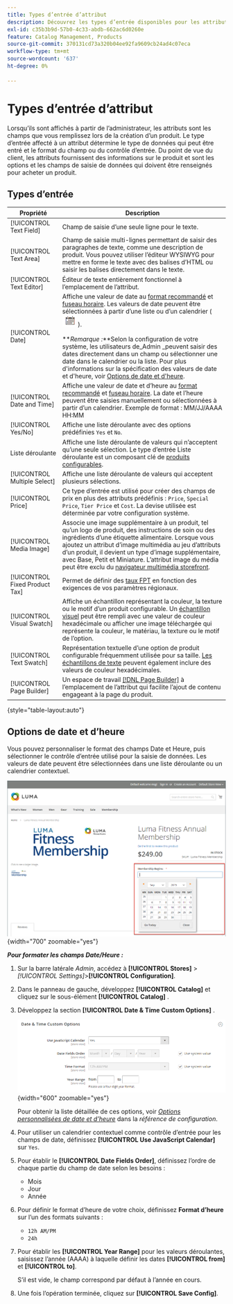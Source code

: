 ```yaml
---
title: Types d’entrée d’attribut
description: Découvrez les types d’entrée disponibles pour les attributs de produit, qui déterminent le type de données pouvant être entrées et le format du champ ou du contrôle d’entrée.
exl-id: c35b3b9d-57b0-4c33-abdb-662ac6d0260e
feature: Catalog Management, Products
source-git-commit: 370131cd73a320b04ee92fa9609cb24ad4c07eca
workflow-type: tm+mt
source-wordcount: '637'
ht-degree: 0%

---
```


# Types d’entrée d’attribut

Lorsqu’ils sont affichés à partir de l’administrateur, les attributs sont les champs que vous remplissez lors de la création d’un produit. Le type d’entrée affecté à un attribut détermine le type de données qui peut être entré et le format du champ ou du contrôle d’entrée. Du point de vue du client, les attributs fournissent des informations sur le produit et sont les options et les champs de saisie de données qui doivent être renseignés pour acheter un produit.

## Types d’entrée

| Propriété | Description |
|--- |--- |
| [!UICONTROL Text Field] | Champ de saisie d’une seule ligne pour le texte. |
| [!UICONTROL Text Area] | Champ de saisie multi-lignes permettant de saisir des paragraphes de texte, comme une description de produit. Vous pouvez utiliser l’éditeur WYSIWYG pour mettre en forme le texte avec des balises d’HTML ou saisir les balises directement dans le texte. |
| [!UICONTROL Text Editor] | Éditeur de texte entièrement fonctionnel à l’emplacement de l’attribut. |
| [!UICONTROL Date] | Affiche une valeur de date au [format recommandé](#date-and-time-options) et [fuseau horaire](../getting-started/store-details.md#locale-options). Les valeurs de date peuvent être sélectionnées à partir d’une liste ou d’un calendrier ( ![Icône Calendrier](../assets/icon-calendar.png) ). <br/><br/>**_Remarque :_**Selon la configuration de votre système, les utilisateurs de_Admin _peuvent saisir des dates directement dans un champ ou sélectionner une date dans le calendrier ou la liste. Pour plus d&#39;informations sur la spécification des valeurs de date et d&#39;heure, voir [Options de date et d&#39;heure](#date-and-time-options). |
| [!UICONTROL Date and Time] | Affiche une valeur de date et d’heure au [format recommandé](#date-and-time-options) et [fuseau horaire](../getting-started/store-details.md#locale-options). La date et l’heure peuvent être saisies manuellement ou sélectionnées à partir d’un calendrier. Exemple de format : MM/JJ/AAAA HH:MM |
| [!UICONTROL Yes/No] | Affiche une liste déroulante avec des options prédéfinies `Yes` et `No`. |
| Liste déroulante | Affiche une liste déroulante de valeurs qui n’acceptent qu’une seule sélection. Le type d’entrée Liste déroulante est un composant clé de [produits configurables](../catalog/product-create-configurable.md). |
| [!UICONTROL Multiple Select] | Affiche une liste déroulante de valeurs qui acceptent plusieurs sélections. |
| [!UICONTROL Price] | Ce type d’entrée est utilisé pour créer des champs de prix en plus des attributs prédéfinis : `Price`, `Special Price`, `Tier Price` et `Cost`. La devise utilisée est déterminée par votre configuration système. |
| [!UICONTROL Media Image] | Associe une image supplémentaire à un produit, tel qu’un logo de produit, des instructions de soin ou des ingrédients d’une étiquette alimentaire. Lorsque vous ajoutez un attribut d’image multimédia au jeu d’attributs d’un produit, il devient un type d’image supplémentaire, avec Base, Petit et Miniature. L’attribut image du média peut être exclu du [navigateur multimédia storefront](catalog-images-video.md#storefront-media-browser). |
| [!UICONTROL Fixed Product Tax] | Permet de définir des [taux FPT](../stores-purchase/fixed-product-tax.md) en fonction des exigences de vos paramètres régionaux. |
| [!UICONTROL Visual Swatch] | Affiche un échantillon représentant la couleur, la texture ou le motif d’un produit configurable. Un [échantillon visuel](swatches.md) peut être rempli avec une valeur de couleur hexadécimale ou afficher une image téléchargée qui représente la couleur, le matériau, la texture ou le motif de l’option. |
| [!UICONTROL Text Swatch] | Représentation textuelle d’une option de produit configurable fréquemment utilisée pour sa taille. [Les échantillons de texte](swatches.md) peuvent également inclure des valeurs de couleur hexadécimales. |
| [!UICONTROL Page Builder] | Un espace de travail [[!DNL Page Builder]](../page-builder/workspace.md) à l’emplacement de l’attribut qui facilite l’ajout de contenu engageant à la page du produit. |

{style="table-layout:auto"}

## Options de date et d’heure

Vous pouvez personnaliser le format des champs Date et Heure, puis sélectionner le contrôle d’entrée utilisé pour la saisie de données. Les valeurs de date peuvent être sélectionnées dans une liste déroulante ou un calendrier contextuel.

![Exemple - storefront popup calendar](./assets/storefront-popup-calendar.png){width="700" zoomable="yes"}

**_Pour formater les champs Date/Heure :_**

1. Sur la barre latérale _Admin_, accédez à **[!UICONTROL Stores]** > _[!UICONTROL Settings]_>**[!UICONTROL Configuration]**.

1. Dans le panneau de gauche, développez **[!UICONTROL Catalog]** et cliquez sur le sous-élément **[!UICONTROL Catalog]** .

1. Développez la section **[!UICONTROL Date & Time Custom Options]** .

   ![Configuration du catalogue - options de date et d’heure](../configuration-reference/catalog/assets/catalog-date-time-custom-options.png){width="600" zoomable="yes"}

   Pour obtenir la liste détaillée de ces options, voir [_Options personnalisées de date et d’heure_](../configuration-reference/catalog/catalog.md) dans la _référence de configuration_.

1. Pour utiliser un calendrier contextuel comme contrôle d’entrée pour les champs de date, définissez **[!UICONTROL Use JavaScript Calendar]** sur `Yes`.

1. Pour établir le **[!UICONTROL Date Fields Order]**, définissez l’ordre de chaque partie du champ de date selon les besoins :

   - Mois
   - Jour
   - Année

1. Pour définir le format d’heure de votre choix, définissez **Format d’heure** sur l’un des formats suivants :

   - `12h AM/PM`
   - `24h`

1. Pour établir les **[!UICONTROL Year Range]** pour les valeurs déroulantes, saisissez l’année (AAAA) à laquelle définir les dates **[!UICONTROL from]** et **[!UICONTROL to]**.

   S’il est vide, le champ correspond par défaut à l’année en cours.

1. Une fois l’opération terminée, cliquez sur **[!UICONTROL Save Config]**.
